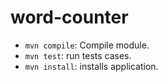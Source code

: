# word-counter


* `mvn compile`: Compile module.
* `mvn test`:  run tests cases. 
* `mvn install`: installs application.